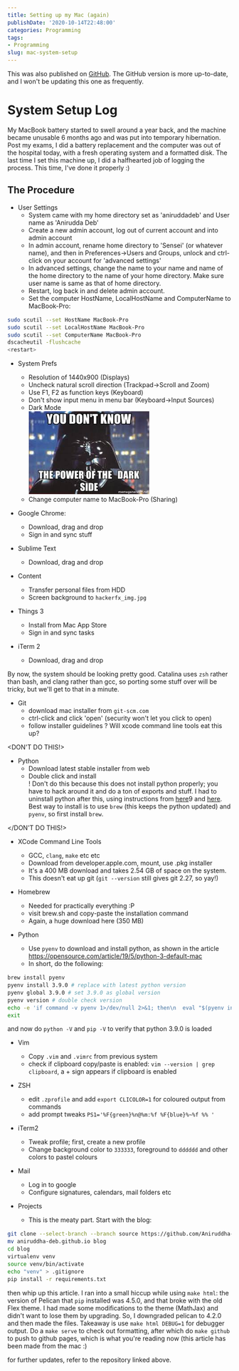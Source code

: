```yaml
---
title: Setting up my Mac (again)
publishDate: '2020-10-14T22:48:00'
categories: Programming
tags:
- Programming
slug: mac-system-setup
---
```


This was also published on [GitHub](https://github.com/Aniruddha-Deb/SystemSetup). 
The GitHub version is more up-to-date, and I won't be updating this one as 
frequently.

# System Setup Log

My MacBook battery started to swell around a year back, and the machine 
became unusable 6 months ago and was put into temporary hibernation. Post my 
exams, I did a battery replacement and the computer was out of the hospital 
today, with a fresh operating system and a formatted disk. The last time I set 
this machine up, I did a halfhearted job of logging the process. This time, I've
done it properly :)

## The Procedure

- User Settings
	- System came with my home directory set as 'aniruddadeb' and User name as 
	  'Anirudda Deb'
	- Create a new admin account, log out of current account and into admin account
	- In admin account, rename home directory to 'Sensei' (or whatever name), 
	  and then in Preferences->Users and Groups, unlock and ctrl-click on your 
	  account for 'advanced settings'
	- In advanced settings, change the name to your name and name of the home 
	  directory to the name of your home directory. Make sure user name is same 
	  as that of home directory.
	- Restart, log back in and delete admin account.
	- Set the computer HostName, LocalHostName and ComputerName to MacBook-Pro:
	  
```bash
sudo scutil --set HostName MacBook-Pro  
sudo scutil --set LocalHostName MacBook-Pro  
sudo scutil --set ComputerName MacBook-Pro  
dscacheutil -flushcache  
<restart>
```

- System Prefs
	- Resolution of 1440x900 (Displays)
	- Uncheck natural scroll direction (Trackpad->Scroll and Zoom)
	- Use F1, F2 as function keys (Keyboard)
	- Don't show input menu in menu bar (Keyboard->Input Sources)
	- Dark Mode  
	![dark side meme](res/darkside.jpeg)
	- Change computer name to MacBook-Pro (Sharing)

- Google Chrome:
	- Download, drag and drop
	- Sign in and sync stuff

- Sublime Text
	- Download, drag and drop

- Content
	- Transfer personal files from HDD
	- Screen background to `hackerfx_img.jpg`

- Things 3
	- Install from Mac App Store
	- Sign in and sync tasks
	
- iTerm 2
	- Download, drag and drop

By now, the system should be looking pretty good. Catalina uses `zsh` rather than 
bash, and clang rather than gcc, so porting some stuff over will be tricky, but 
we'll get to that in a minute.

- Git
	- download mac installer from `git-scm.com`
	- ctrl-click and click 'open' (security won't let you click to open)
	- follow installer guidelines
	? Will xcode command line tools eat this up?

\<DON'T DO THIS!\>

- Python
	- Download latest stable installer from web
	- Double click and install <br>
	! Don't do this because this does not install python properly; you have to 
	  hack around it and do a ton of exports and stuff. I had to uninstall
	  python after this, using instructions from [here](https://stackoverflow.com/questions/3819449/how-to-uninstall-python-2-7-on-a-mac-os-x-10-6-4/3819829#381982)9
	  and [here](https://superuser.com/questions/276840/uninstalling-python-3-on-a-mac). 
	  Best way to install is to use `brew` (this keeps the python updated) and 
	  `pyenv`, so first install `brew`.

\</DON'T DO THIS!\>

- XCode Command Line Tools
	- GCC, `clang`, `make` etc etc
	- Download from developer.apple.com, mount, use .pkg installer
	- It's a 400 MB download and takes 2.54 GB of space on the system.
	* This doesn't eat up git (`git --version` still gives git 2.27, so yay!)

- Homebrew
	- Needed for practically everything :P
	- visit brew.sh and copy-paste the installation command
	- Again, a huge download here (350 MB)

- Python
	- Use `pyenv` to download and install python, as shown in the article https://opensource.com/article/19/5/python-3-default-mac
	- In short, do the following:
```bash
brew install pyenv
pyenv install 3.9.0 # replace with latest python version
pyenv global 3.9.0 # set 3.9.0 as global version
pyenv version # double check version
echo -e 'if command -v pyenv 1>/dev/null 2>&1; then\n  eval "$(pyenv init -)"\nfi' >> ~/.zshrc # voodoo magic that allows pyenv to work
exit
```
and now do `python -V` and `pip -V` to verify that python 3.9.0 is loaded

- Vim
	- Copy `.vim` and `.vimrc` from previous system
	- check if clipboard copy/paste is enabled: `vim --version | grep clipboard`, 
	  a + sign appears if clipboard is enabled

- ZSH
	- edit `.zprofile` and add `export CLICOLOR=1` for coloured output from commands
	- add prompt tweaks `PS1='%F{green}%n@%m:%f %F{blue}%~%f %% '`

- iTerm2
	- Tweak profile; first, create a new profile
	- Change background color to `333333`, foreground to `dddddd` and other colors
	  to pastel colours

- Mail
	- Log in to google
	- Configure signatures, calendars, mail folders etc

- Projects
	- This is the meaty part. Start with the blog:
```bash
git clone --select-branch --branch source https://github.com/Aniruddha-Deb/aniruddha-deb.github.io 
mv aniruddha-deb.github.io blog
cd blog
virtualenv venv
source venv/bin/activate
echo "venv" > .gitignore
pip install -r requirements.txt
```

then whip up this article. I ran into a small hiccup while using `make html`: 
the version of Pelican that `pip` installed was 4.5.0, and that broke with the 
old Flex theme. I had made some modifications to the theme (MathJax) and didn't 
want to lose them by upgrading. So, I downgraded pelican to 4.2.0 and then made
the files. Takeaway is use `make html DEBUG=1` for debugger output. Do a `make serve`
to check out formatting, after which do `make github` to push to github pages, which is what
you're reading now (this article has been made from the mac :)

for further updates, refer to the repository linked above.

